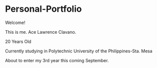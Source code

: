# Personal-Portfolio

Welcome!

This is me. Ace Lawrence Clavano.

20 Years Old

Currently studying in Polytechnic University of the Philippines-Sta. Mesa

About to enter my 3rd year this coming September. 
